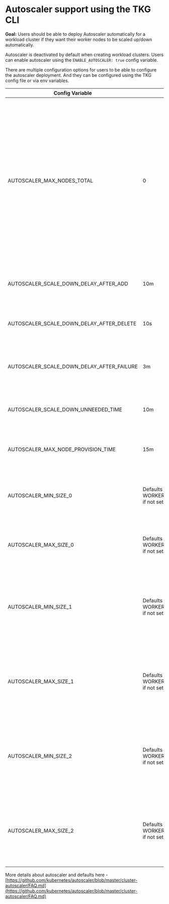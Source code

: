 # Autoscaler support using the TKG CLI

**Goal:** Users should be able to deploy Autoscaler automatically for a workload cluster if they want their worker nodes to be scaled up/down automatically.

Autoscaler is deactivated by default when creating workload clusters. Users can enable autoscaler using the `ENABLE_AUTOSCALER: true` config variable.

There are multiple configuration options for users to be able to configure the autoscaler deployment. And they can be configured using the TKG config file or via env variables.

| Config Variable | Default | Description |
| --- | --- | --- |
| AUTOSCALER_MAX_NODES_TOTAL | 0 | Maximum number of nodes in all node groups or machine deployments. Cluster autoscaler will not grow the cluster beyond this number.  If it is defaulted to 0, this configuration is not respected anymore and autoscaler will then only respect min/max values for each Machine deployment |
| AUTOSCALER_SCALE_DOWN_DELAY_AFTER_ADD | 10m | How long after scale up that scale down evaluation resumes |
| AUTOSCALER_SCALE_DOWN_DELAY_AFTER_DELETE | 10s | How long after node deletion that scale down evaluation resumes |
| AUTOSCALER_SCALE_DOWN_DELAY_AFTER_FAILURE | 3m | How long after scale down failure that scale down evaluation resumes |
| AUTOSCALER_SCALE_DOWN_UNNEEDED_TIME | 10m | How long a node should be unneeded before it is eligible for scale down |
| AUTOSCALER_MAX_NODE_PROVISION_TIME | 15m | Maximum time autoscaler waits for node to be provisioned |
| AUTOSCALER_MIN_SIZE_0 | Defaults to the value of WORKER_MACHINE_COUNT_0 if not set | Minimum number of nodes the autoscaler will scale down workers in the first AZ to |
| AUTOSCALER_MAX_SIZE_0 | Defaults to the value of WORKER_MACHINE_COUNT_0 if not set | Maximum number of nodes the autoscaler will scale up workers in the first AZ to |
| AUTOSCALER_MIN_SIZE_1 | Defaults to the value of WORKER_MACHINE_COUNT_1 if not set | Minimum number of nodes the autoscaler will scale down workers in the second AZ to (incase of multiple machine deployments) |
| AUTOSCALER_MAX_SIZE_1 | Defaults to the value of WORKER_MACHINE_COUNT_1 if not set | Maximum number of nodes the autoscaler will scale up workers in the second AZ to (incase of multiple machine deployments) |
| AUTOSCALER_MIN_SIZE_2 | Defaults to the value of WORKER_MACHINE_COUNT_2 if not set | Minimum number of nodes the autoscaler will scale down workers in the third AZ to (incase of multiple machine deployments) |
| AUTOSCALER_MAX_SIZE_2 | Defaults to the value of WORKER_MACHINE_COUNT_2 if not set | Maximum number of nodes the autoscaler will scale up workers in the third AZ to (incase of multiple machine deployments) |

More details about autoscaler and defaults here - [https://github.com/kubernetes/autoscaler/blob/master/cluster-autoscaler/FAQ.md](https://github.com/kubernetes/autoscaler/blob/master/cluster-autoscaler/FAQ.md)
